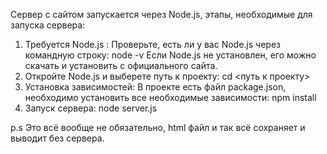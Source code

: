 Сервер с сайтом запускается через Node.js, этапы, необходимые для запуска сервера:
1. Требуется Node.js :
Проверьте, есть ли у вас Node.js через командную строку:
node -v
Если Node.js не установлен, его можно скачать и установить с официального сайта.
2. Откройте Node.js и выберете путь к проекту:
cd <путь к проекту>
3. Установка зависимостей:
В проекте есть файл package.json, необходимо установить все необходимые зависимости:
npm install
4. Запуск сервера:
node server.js

p.s Это всё вообще не обязательно, html файл и так всё сохраняет и выводит без сервера.